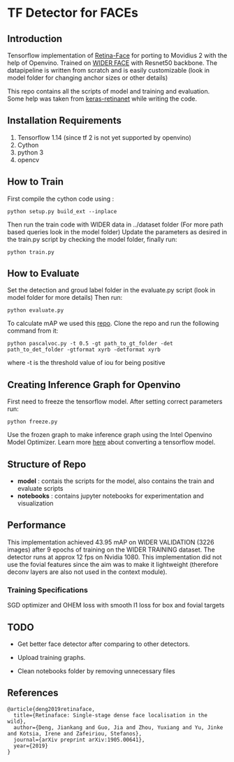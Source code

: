 # TF Detector for FACEs


## Introduction

Tensorflow implementation of [Retina-Face](https://github.com/deepinsight/insightface/tree/master/RetinaFace) for porting to Movidius 2 with the help of Openvino.
Trained on [WIDER FACE](http://shuoyang1213.me/WIDERFACE/) with Resnet50 backbone. The datapipeline is written from scratch and is easily customizable (look in model folder for changing anchor sizes or other details)

This repo contains all the scripts of model and training and evaluation. Some help was taken from
[keras-retinanet](https://github.com/fizyr/keras-retinanet/tree/master/keras_retinanet) while writing the code. 

## Installation Requirements

1) Tensorflow 1.14 (since tf 2 is not yet supported by openvino)
2) Cython
3) python 3
4) opencv

## How to Train

First compile the cython code using :

```
python setup.py build_ext --inplace
```

Then run the train code with WIDER data in ../dataset folder (For more path based queries look in the model folder)
Update the parameters as desired in the train.py script by checking the model folder, finally run:

```
python train.py 
```

## How to Evaluate

Set the detection and groud label folder in the evaluate.py script (look in model folder for more details)
Then run:

```
python evaluate.py
```

To calculate mAP we used this [repo](https://github.com/rafaelpadilla/Object-Detection-Metrics). Clone the repo and run the following command from it:

```
python pascalvoc.py -t 0.5 -gt path_to_gt_folder -det path_to_det_folder -gtformat xyrb -detformat xyrb
```

where -t is the threshold value of iou for being positive

## Creating Inference Graph for Openvino

First need to freeze the tensorflow model. After setting correct parameters run:

```
python freeze.py
```

Use the frozen graph to make inference graph using the Intel Openvino Model Optimizer. Learn more [here](https://docs.openvinotoolkit.org/latest/_docs_MO_DG_prepare_model_convert_model_Convert_Model_From_TensorFlow.html) about converting a tensorflow model.

## Structure of Repo

+ <b>model</b> : contais the scripts for the model, also contains the train and evaluate scripts
+ <b>notebooks</b> : contains jupyter notebooks for experimentation and visualization

## Performance

This implementation achieved 43.95 mAP on WIDER VALIDATION (3226 images) after 9 epochs of training on the WIDER TRAINING dataset. The detector runs at approx 12 fps on Nvidia 1080.  This implementation did not use the fovial features since the aim was to make it lightweight (therefore deconv layers are also not used in the context module).

### Training Specifications

SGD optimizer and OHEM loss with smooth l1 loss for box and fovial targets

## TODO

+ Get better face detector after comparing to other detectors. 

+ Upload training graphs. 

+ Clean notebooks folder by removing unnecessary files

## References

```
@article{deng2019retinaface,
  title={Retinaface: Single-stage dense face localisation in the wild},
  author={Deng, Jiankang and Guo, Jia and Zhou, Yuxiang and Yu, Jinke and Kotsia, Irene and Zafeiriou, Stefanos},
  journal={arXiv preprint arXiv:1905.00641},
  year={2019}
}
```
